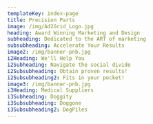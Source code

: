 ```yaml
---
templateKey: index-page
title: Precision Parts
image: /img/Ad2Grid_Logo.jpg
heading: Award Winning Marketing and Design
subheading: Dedicated to the ART of marketing
subsubheading: Accelerate Your Results
image2: /img/banner-pnb.jpg
i2Heading: We'll Help You
i2Subheading: Navigate the social divide
i2Subsubheading: Obtain proven results!
i2Subsubheading2: Fits in your pocket!
image3: /img/banner-pnb.jpg
i3Heading: Medical Suppliers
i3Subheading: Doggity
i3Subsubheading: Doggone
i3Subsubheading2: DogPiles
---
```


